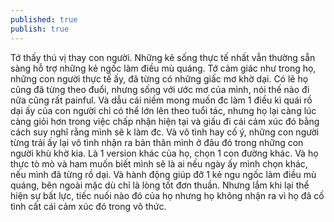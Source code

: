 ```yaml
---
published: true
publish: true
---
```

Tớ thấy thú vị thay con người.
Những kẻ sống thực tế nhất vẫn thường sẵn sàng hỗ trợ những kẻ ngốc làm điều mù quáng.
Tớ cảm giác như trong họ, những con người thực tế ấy, đã từng có những giấc mơ khờ dại.
Có lẽ họ cũng đã từng theo đuổi, nhưng sống với ước mơ của mình, nói thế nào đi nữa cũng rất painful.
Và dẫu cái niềm mong muốn đc làm 1 điều kì quái rồ dại ấy của con người chỉ có thể lớn lên theo tuổi tác, nhưng họ lại càng lúc càng giỏi hơn trong việc chấp nhận hiện tại và giấu đi cái cảm xúc đó bằng cách suy nghĩ rằng mình sẽ k làm đc.
Và vô tình hay cố ý, những con người từng trải ấy lại vô tình nhận ra bản thân mình ở đâu đó trong những con người khù khờ kia.
Là 1 version khác của họ, chọn 1 con đường khác.
Và họ thực tò mò và ham muốn biết mình sẽ là ai nếu ngày ấy mình chọn khác, nếu mình đã từng rồ dại.
Và hành động giúp đỡ 1 kẻ ngu ngốc làm điều mù quáng, bên ngoài mặc dù chỉ là lòng tốt đơn thuần.
Nhưng lắm khi lại thể hiện sự bất lực, tiếc nuối nào đó của họ nhưng họ không nhận ra vì họ đã cố tình cất cái cảm xúc đó trong vô thức.